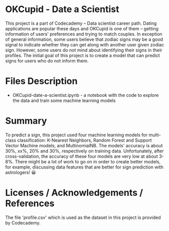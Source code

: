 # OKCupid - Date a Scientist

This project is a part of Codecademy – Data scientist career path. Dating applications are popular these days and OKCupid is one of them – getting information of users' preferences and trying to match couples. In exception of general information, some users believe that zodiac signs may be a good signal to indicate whether they can get along with another user given zodiac sign. However, some users do not mind about identifying their signs in their profiles. The initial goal of this project is to create a model that can predict signs for users who do not inform them. 


# Files Description
- OKCupid-date-a-scientist.ipynb - a notebook with the code to explore the data and train some machine learning models  

# Summary
To predict a sign, this project used four machine learning models for multi-class classification: K-Nearest Neighbors, Random Forest and Support Vector Machine models, and MultinomialNB. The models' accuracy is about 30%, xx%, 20% and 30%, respectively on training data. Unfortunately, after cross-validation, the accuracy of these four models are very low at about 3-8%. There might be a lot of work to go on in order to create better models, for example, discussing data features that are better for sign prediction with astrologers! :grinning: 

# Licenses / Acknowledgements / References
The file 'profile.csv' which is used as the dataset in this project is provided by Codecademy.

